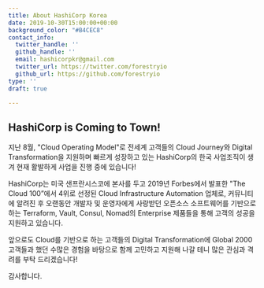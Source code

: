 ```yaml
---
title: About HashiCorp Korea
date: 2019-10-30T15:00:00+00:00
background_color: "#B4CEC8"
contact_info:
  twitter_handle: ''
  github_handle: ''
  email: hashicorpkr@gmail.com
  twitter_url: https://twitter.com/forestryio
  github_url: https://github.com/forestryio
type: ''
draft: true

---
```

## HashiCorp is Coming to Town!

지난 8월, "Cloud Operating Model"로 전세계 고객들의 Cloud Journey와 Digital Transformation을 지원하며 빠르게 성장하고 있는 HashiCorp의 한국 사업조직이 생겨 현재 활발하게 사업을 진행 중에 있습니다! 

HashiCorp는 미국 샌프란시스코에 본사를 두고 2019년 Forbes에서 발표한 "The Cloud 100”에서 4위로 선정된 Cloud Infrastructure Automation 업체로, 커뮤니티에 알려진 후 오랜동안 개발자 및 운영자에게 사랑받던 오픈소스 소프트웨어를 기반으로 하는 Terraform, Vault, Consul, Nomad의 Enterprise 제품들을 통해 고객의 성공을 지원하고 있습니다. 

앞으로도 Cloud를 기반으로 하는 고객들의 Digital Transformation에 Global 2000 고객들과 했던 수많은 경험을 바탕으로 함께 고민하고 지원해 나갈 테니 많은 관심과 격려를 부탁 드리겠습니다! 

감사합니다.